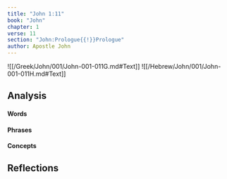 ```yaml
---
title: "John 1:11"
book: "John"
chapter: 1
verse: 11
section: "John:Prologue{{!}}Prologue"
author: Apostle John
---
```

![[/Greek/John/001/John-001-011G.md#Text]]
![[/Hebrew/John/001/John-001-011H.md#Text]]

## Analysis

#### Words

#### Phrases

#### Concepts

## Reflections
